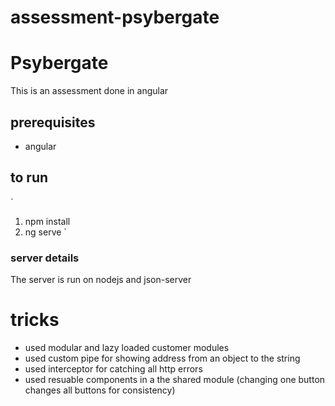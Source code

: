 # assessment-psybergate

# Psybergate

 This is an assessment done in angular

 ## prerequisites
 - angular

 ## to run 
`
1. npm install
2. ng serve
`

### server details
The server is run on nodejs and json-server 

# tricks
- used modular and lazy loaded customer modules
- used custom pipe for showing address from an object to the string 
- used interceptor for catching all http errors
- used resuable components in a the shared module (changing one button changes all buttons for consistency)
